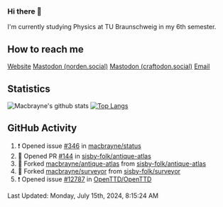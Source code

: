 ### Hi there 👋
I'm currently studying Physics at TU Braunschweig in my 6th semester.

## How to reach me
[Website](https://florentin-schleuss.de)
<a rel="me" href="https://norden.social/@florentin">Mastodon (norden.social)</a>
<a rel="me" href="https://craftodon.social/@frodolon">Mastodon (craftodon.social)</a>
[Email](mailto:hello@macbrayne.de)

## Statistics
![Macbrayne's github stats](https://github-readme-stats.vercel.app/api?username=macbrayne&count_private=true&show_icons=true&hide_rank=true&custom_title=macbrayne's%20GitHub%20Stats)
[![Top Langs](https://github-readme-stats.vercel.app/api/top-langs/?username=macbrayne&exclude_repo=liftron&layout=compact)](https://github.com/anuraghazra/github-readme-stats)
## GitHub Activity

<!--RECENT_ACTIVITY:start-->
1. ❗️ Opened issue [#346](https://github.com/macbrayne/status/issues/346) in [macbrayne/status](https://github.com/macbrayne/status)
2. 💪 Opened PR [#144](https://github.com/sisby-folk/antique-atlas/pull/144) in [sisby-folk/antique-atlas](https://github.com/sisby-folk/antique-atlas)
3. 🔱 Forked [macbrayne/antique-atlas](https://github.com/macbrayne/antique-atlas) from [sisby-folk/antique-atlas](https://github.com/sisby-folk/antique-atlas)
4. 🔱 Forked [macbrayne/surveyor](https://github.com/macbrayne/surveyor) from [sisby-folk/surveyor](https://github.com/sisby-folk/surveyor)
5. ❗️ Opened issue [#12787](https://github.com/OpenTTD/OpenTTD/issues/12787) in [OpenTTD/OpenTTD](https://github.com/OpenTTD/OpenTTD)
<!--RECENT_ACTIVITY:end-->

<!--RECENT_ACTIVITY:last_update-->
Last Updated: Monday, July 15th, 2024, 8:15:24 AM
<!--RECENT_ACTIVITY:last_update_end-->


<!--
**macbrayne/macbrayne** is a ✨ _special_ ✨ repository because its `README.md` (this file) appears on your GitHub profile.

Here are some ideas to get you started:

- 🔭 I’m currently working on ...
- 🌱 I’m currently learning ...
- 👯 I’m looking to collaborate on ...
- 🤔 I’m looking for help with ...
- 💬 Ask me about ...
- 📫 How to reach me: ...
- 😄 Pronouns: ...
- ⚡ Fun fact: ...
-->
